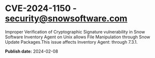 # CVE-2024-1150 - security@snowsoftware.com

Improper Verification of Cryptographic Signature vulnerability in Snow Software Inventory Agent on Unix allows File Manipulation through Snow Update Packages.This issue affects Inventory Agent: through 7.3.1.



**Publish date:** 2024-02-08
